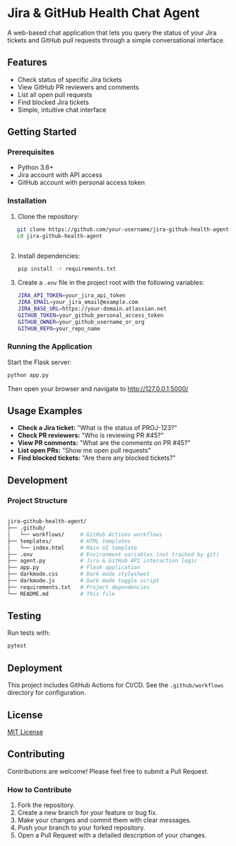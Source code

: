 # Jira & GitHub Health Chat Agent

A web-based chat application that lets you query the status of your Jira tickets and GitHub pull requests through a simple conversational interface.

## Features

- Check status of specific Jira tickets
- View GitHub PR reviewers and comments
- List all open pull requests
- Find blocked Jira tickets
- Simple, intuitive chat interface

## Getting Started

### Prerequisites

- Python 3.6+
- Jira account with API access
- GitHub account with personal access token

### Installation

1. Clone the repository:

```bash
   git clone https://github.com/your-username/jira-github-health-agent.git
   cd jira-github-health-agent
  
 ```

2. Install dependencies:

   ```bash
   pip install -r requirements.txt
   ```

3. Create a `.env` file in the project root with the following variables:
  
   ```bash
   JIRA_API_TOKEN=your_jira_api_token
   JIRA_EMAIL=your_jira_email@example.com
   JIRA_BASE_URL=https://your-domain.atlassian.net
   GITHUB_TOKEN=your_github_personal_access_token
   GITHUB_OWNER=your_github_username_or_org
   GITHUB_REPO=your_repo_name
   ```

### Running the Application

Start the Flask server:

```bash
python app.py
```

Then open your browser and navigate to http://127.0.0.1:5000/

## Usage Examples

- **Check a Jira ticket:** "What is the status of PROJ-123?"
- **Check PR reviewers:** "Who is reviewing PR #45?"
- **View PR comments:** "What are the comments on PR #45?"
- **List open PRs:** "Show me open pull requests"
- **Find blocked tickets:** "Are there any blocked tickets?"

## Development

### Project Structure

```bash

jira-github-health-agent/
├── .github/
│   └── workflows/     # GitHub Actions workflows
├── templates/         # HTML templates
│   └── index.html     # Main UI template
├── .env               # Environment variables (not tracked by git)
├── agent.py           # Jira & GitHub API interaction logic
├── app.py             # Flask application
├── darkmode.css       # Dark mode stylesheet
├── darkmode.js        # Dark mode toggle script
├── requirements.txt   # Project dependencies
└── README.md          # This file
```

## Testing

Run tests with:

```bash
pytest
```

## Deployment

This project includes GitHub Actions for CI/CD. See the `.github/workflows` directory for configuration.

## License

[MIT License](LICENSE)

## Contributing

Contributions are welcome! Please feel free to submit a Pull Request.

### How to Contribute

1. Fork the repository.
2. Create a new branch for your feature or bug fix.
3. Make your changes and commit them with clear messages.
4. Push your branch to your forked repository.
5. Open a Pull Request with a detailed description of your changes.
